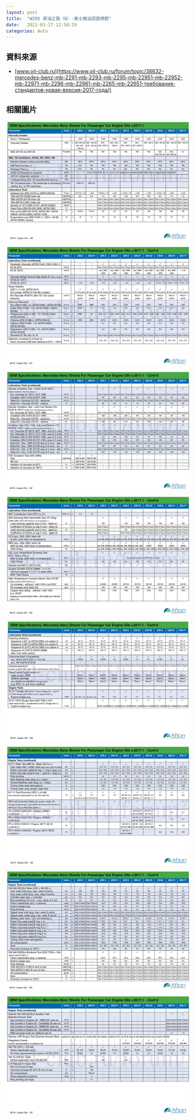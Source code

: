 ```yaml
---
layout: post
title:  "W205 尋油之路（6）-賓士機油認證規範"
date:   2021-03-17 12:58:29
categories: Auto
---
```

## 資料來源
- [www.oil-club.ru](https://www.oil-club.ru/forum/topic/38632-mercedes-benz-mb-2291-mb-2293-mb-2295-mb-22951-mb-22952-mb-22971-mb-2296-mb-22961-mb-2265-mb-22651-требования-стандартов-новая-версия-2017-года/)

## 相關圖片
[![圖片](/images/mobile01-51c63dcf33904b90f6be286303199693.jpg)](/images/mobile01-51c63dcf33904b90f6be286303199693.jpg)

[![圖片](/images/mobile01-4ecc0fcd6d19a70d6eb21ea287a7bb0a.jpg)](/images/mobile01-4ecc0fcd6d19a70d6eb21ea287a7bb0a.jpg)

[![圖片](/images/mobile01-b12e2557f8c7273d272a567af46a45da.jpg)](/images/mobile01-b12e2557f8c7273d272a567af46a45da.jpg)

[![圖片](/images/mobile01-7b1c26f88cf1079e41aede0ed0a4d905.jpg)](/images/mobile01-7b1c26f88cf1079e41aede0ed0a4d905.jpg)

[![圖片](/images/mobile01-3d54fcf417a221f3dae8ed250a513e2f.jpg)](/images/mobile01-3d54fcf417a221f3dae8ed250a513e2f.jpg)

[![圖片](/images/mobile01-f9b8a38cb1cf6dbf30d3a1fb137ffa02.jpg)](/images/mobile01-f9b8a38cb1cf6dbf30d3a1fb137ffa02.jpg)

[![圖片](/images/mobile01-e8f093b00efb9759d853f88edbf0849f.jpg)](/images/mobile01-e8f093b00efb9759d853f88edbf0849f.jpg)

[![圖片](/images/mobile01-eec2de9fb5da89f307bfb711d7164583.jpg)](/images/mobile01-eec2de9fb5da89f307bfb711d7164583.jpg)

